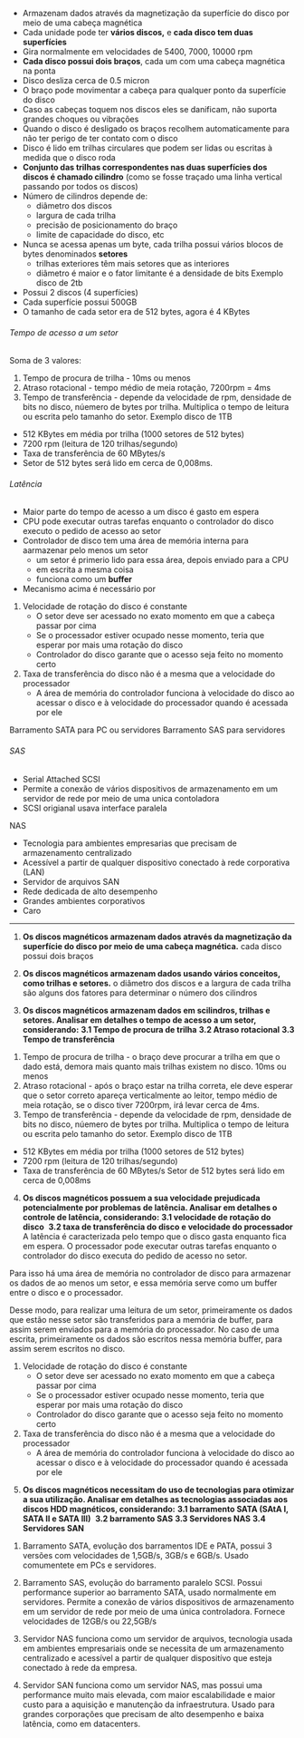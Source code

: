 - Armazenam dados através da magnetização da superfície do disco por meio de uma cabeça magnética
- Cada unidade pode ter **vários discos,** e **cada disco tem duas superfícies**
- Gira normalmente em velocidades de 5400, 7000, 10000 rpm 
- **Cada disco possui dois braços**, cada um com uma cabeça magnética na ponta
- Disco desliza cerca de 0.5 micron
- O braço pode movimentar a cabeça para qualquer ponto da superfície do disco
- Caso as cabeças toquem nos discos eles se danificam, não suporta grandes choques ou vibrações
- Quando o disco é desligado os braços recolhem automaticamente para não ter perigo de ter contato com o disco
- Disco é lido em trilhas circulares que podem ser lidas ou escritas à medida que o disco roda
- **Conjunto das trilhas correspondentes nas duas superfícies dos discos é chamado cilindro** (como se fosse traçado uma linha vertical passando por todos os discos)
- Número de cilindros depende de:
	- diâmetro dos discos
	- largura de cada trilha
	- precisão de posicionamento do braço
	- limite de capacidade do disco, etc
- Nunca se acessa apenas um byte, cada trilha possui vários blocos de bytes denominados **setores**
	- trilhas exteriores têm mais setores que as interiores
	- diâmetro é maior e o fator limitante é a densidade de bits
Exemplo disco de 2tb
- Possui 2 discos (4 superfícies)
- Cada superfície possui 500GB
- O tamanho de cada setor era de 512 bytes, agora é 4 KBytes

###### Tempo de acesso a um setor
Soma de 3 valores:
1. Tempo de procura de trilha - 10ms ou menos
2. Atraso rotacional - tempo médio de meia rotação, 7200rpm = 4ms
3. Tempo de transferência - depende da velocidade de rpm, densidade de bits no disco, núemero de bytes por trilha. Multiplica o tempo de leitura ou escrita pelo tamanho do setor.
Exemplo disco de 1TB
- 512 KBytes em média por trilha (1000 setores de 512 bytes)
- 7200 rpm (leitura de 120 trilhas/segundo)
- Taxa de transferência de 60 MBytes/s
- Setor de 512 bytes será lido em cerca de 0,008ms.

###### Latência
- Maior parte do tempo de acesso a um disco é gasto em espera
- CPU pode executar outras tarefas enquanto o controlador do disco executo o pedido de acesso ao setor
- Controlador de disco tem uma área de memória interna para aarmazenar pelo menos um setor
	- um setor é primerio lido para essa área, depois enviado para a CPU
	- em escrita a mesma coisa
	- funciona como um **buffer** 
- Mecanismo acima é necessário por
1.  Velocidade de rotação do disco é constante 
	 - O setor deve ser acessado no exato momento em que a cabeça passar por cima
	 - Se o processador estiver ocupado nesse momento, teria que esperar por mais uma rotação do disco
	 - Controlador do disco garante que o acesso seja feito no momento certo
2. Taxa de transferência do disco não é a mesma que a velocidade do processador
	- A área de memória do controlador funciona à velocidade do disco ao acessar o disco e à velocidade do processador quando é acessada por ele


Barramento SATA para PC ou servidores
Barramento SAS para servidores
###### SAS
- Serial Attached SCSI
- Permite a conexão de vários dispositivos de armazenamento em um servidor de rede por meio de uma unica contoladora
- SCSI origianal usava interface paralela

 NAS
- Tecnologia para ambientes empresarias que precisam de armazenamento centralizado
- Acessível a partir de qualquer dispositivo conectado à rede corporativa (LAN)
- Servidor de arquivos
SAN
- Rede dedicada de alto desempenho
- Grandes ambientes corporativos
- Caro

___
1) **Os discos magnéticos armazenam dados através da magnetização da superfície do disco por meio de uma cabeça magnética.**
cada disco possui dois braços

2) **Os discos magnéticos armazenam dados usando vários conceitos, como trilhas e setores.**
o diâmetro dos discos e a largura de cada trilha são alguns dos fatores para determinar o número dos cilindros

3) **Os discos magnéticos armazenam dados em scilindros, trilhas e setores. Analisar em detalhes o tempo de acesso a um setor, considerando:**
**3.1 Tempo de procura de trilha**
**3.2 Atraso rotacional**
**3.3 Tempo de transferência**
1. Tempo de procura de trilha - o braço deve procurar a trilha em que o dado está, demora mais quanto mais trilhas existem no disco. 10ms ou menos
2. Atraso rotacional - após o braço estar na trilha correta, ele deve esperar que o setor correto apareça verticalmente ao leitor, tempo médio de meia rotação, se o disco tiver 7200rpm, irá levar cerca de 4ms.
3. Tempo de transferência - depende da velocidade de rpm, densidade de bits no disco, núemero de bytes por trilha. Multiplica o tempo de leitura ou escrita pelo tamanho do setor.
Exemplo disco de 1TB
- 512 KBytes em média por trilha (1000 setores de 512 bytes)
- 7200 rpm (leitura de 120 trilhas/segundo)
- Taxa de transferência de 60 MBytes/s
Setor de 512 bytes será lido em cerca de 0,008ms

4) **Os discos magnéticos possuem a sua velocidade prejudicada potencialmente por problemas de latência. Analisar em detalhes o controle de latência, considerando:**
**3.1 velocidade de rotação do disco** 
**3.2 taxa de transferência do disco e velocidade do processador**
A latência é caracterizada pelo tempo que o disco gasta enquanto fica em espera. O processador pode executar outras tarefas enquanto o controlador do disco executa do pedido de acesso no setor. 

Para isso há uma área de memória no controlador de disco para armazenar os dados de ao menos um setor, e essa memória serve como um buffer entre o disco e o processador. 

Desse modo, para realizar uma leitura de um setor, primeiramente os dados que estão nesse setor são transferidos para a memória de buffer, para assim serem enviados para a memória do processador. No caso de uma escrita, primeiramente os dados são escritos nessa memória buffer, para assim serem escritos no disco.

1.  Velocidade de rotação do disco é constante 
	 - O setor deve ser acessado no exato momento em que a cabeça passar por cima
	 - Se o processador estiver ocupado nesse momento, teria que esperar por mais uma rotação do disco
	 - Controlador do disco garante que o acesso seja feito no momento certo
2. Taxa de transferência do disco não é a mesma que a velocidade do processador
	- A área de memória do controlador funciona à velocidade do disco ao acessar o disco e à velocidade do processador quando é acessada por ele

5) **Os discos magnéticos necessitam do uso de tecnologias para otimizar a sua utilização. Analisar em detalhes as tecnologias associadas aos discos HDD magnéticos, considerando:**
**3.1 barramento SATA (SAtA I, SATA II e SATA III)** 
**3.2 barramento SAS**
**3.3 Servidores NAS**
**3.4 Servidores SAN**
1. Barramento SATA, evolução dos barramentos IDE e PATA, possui 3 versões com velocidades de 1,5GB/s, 3GB/s e 6GB/s. Usado comumentete em PCs e servidores.

2. Barramento SAS, evolução do barramento paralelo SCSI. Possui performance superior ao barramento SATA, usado normalmente em servidores. Permite a conexão de vários dispositivos de armazenamento em um servidor de rede por meio de uma única controladora. Fornece velocidades de 12GB/s ou 22,5GB/s

3. Servidor NAS funciona como um servidor de arquivos, tecnologia usada em ambientes empresariais onde se necessita de um armazenamento centralizado e acessível a partir de qualquer dispositívo que esteja conectado à rede da empresa.

4. Servidor SAN funciona como um servidor NAS, mas possui uma performance muito mais elevada, com maior escalabilidade e maior custo para a aquisição e manutenção da infraestrutura. Usado para grandes corporações que precisam de alto desempenho e baixa latência, como em datacenters.